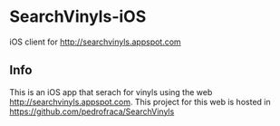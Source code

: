 # SearchVinyls-iOS
iOS client for http://searchvinyls.appspot.com


## Info

This is an iOS app that serach for vinyls using the web http://searchvinyls.appspot.com. This project for this web is hosted in https://github.com/pedrofraca/SearchVinyls
